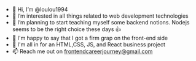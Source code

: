 - 👋 Hi, I’m @loulou1994
- 👀 I’m interested in all things related to web development technologies
- 🌱 I’m planning to start teaching myself some backend notions. Nodejs seems to be the right choice these days 👍
- 💞️ I'm happy to say that I got a firm grap on the front-end side
- :punch: I'm all in for an HTML,CSS, JS, and React business project
- 📫 Reach me out on frontendcareerjourney@gmail.com
